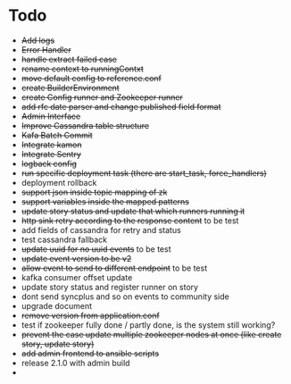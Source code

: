 # Todo
- ~~Add logs~~
- ~~Error Handler~~
- ~~handle extract failed case~~
- ~~rename context to runningContxt~~
- ~~move default config to reference.conf~~
- ~~create BuilderEnvironment~~
- ~~create Config runner and Zookeeper runner~~
- ~~add rfc date parser and change published field format~~
- ~~Admin Interface~~
- ~~Improve Cassandra table structure~~
- ~~Kafa Batch Commit~~
- ~~Integrate kamon~~
- ~~Integrate Sentry~~
- ~~logback config~~
- ~~run specific deployment task (there are start_task, force_handlers)~~
- deployment rollback
- ~~support json inside topic mapping of zk~~
- ~~support variables inside the mapped patterns~~
- ~~update story status and update that which runners running it~~
- ~~http sink retry according to the response content~~  to be test
- add fields of cassandra for retry and status
- test cassandra fallback
- ~~update uuid for no uuid events~~ to be test
- ~~update event version to be v2~~
- ~~allow event to send to different endpoint~~ to be test
- kafka consumer offset update
- update story status and register runner on story
- dont send syncplus and so on events to community side
- upgrade document
- ~~remove version from application.conf~~
- test if zookeeper fully done / partly done, is the system still working?
- ~~prevent the case update multiple zookeeper nodes at once (like create story, update story)~~
- ~~add admin frontend to ansible scripts~~
- release 2.1.0 with admin build
-